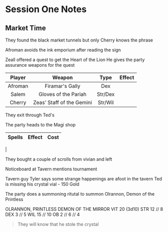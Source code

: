 # Session One Notes


## Market Time
They found the black market tunnels but only Cherry  knows the phrase

Afroman avoids the ink emporium after reading the sign

Zeall offered a quest to get the Heart of the Lion
He gives the party assurance weapons for the quest

| Player | Weapon | Type | Effect |
| :----: | :----: | :----: | :----: |
| Afroman | Firamar's Gally | Dex | |
| Salem | Gloves of the Pariah | Str/Dex | |
| Cherry | Zeas' Staff of the Gemini | Str/Wil | |

They exit through Ted's

The party heads to the Magi shop

|Spells|Effect|Cost|
|:----:|:----:|:----:|
|

They bought a couple of scrolls from vivian and left

Noticeboard at Tavern mentions tournament

Tavern guy Tyler says some strange happenings are afoot in the tavern
Ted is missing his crystal vial - 150 Gold

The party does a summoning ritutal to summon Olrannon, Demon of the Printless


OLRANNON, PRINTLESS DEMON OF THE MIRROR
VIT 20 (3d10)
STR 12 // 8
DEX 3 // 5
WIL 15 // 10
OB 2 // 6 // 4


> They will know that he stole the crystal